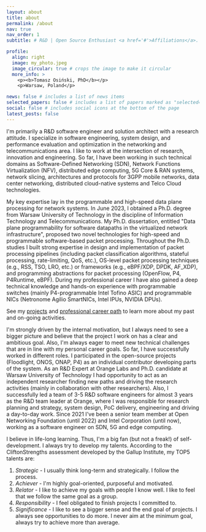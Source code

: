 ```yaml
---
layout: about
title: about
permalink: /about
nav: true
nav_order: 1
subtitle: # R&D | Open Source Enthusiast <a href='#'>Affiliations</a>. Address. Contacts. Moto. Etc.

profile:
  align: right
  image: my_photo.jpeg
  image_circular: true # crops the image to make it circular
  more_info: >
    <p><b>Tomasz Osiński, PhD</b></p>
    <p>Warsaw, Poland</p>

news: false # includes a list of news items
selected_papers: false # includes a list of papers marked as "selected={true}"
social: false # includes social icons at the bottom of the page
latest_posts: false
---
```


I'm primarily a R&D software engineer and solution architect with a research attitude. I specialize in software engineering, system design, and performance evaluation and optimization in the networking and telecommunications area.
I like to work at the intersection of research, innovation and engineering. So far, I have been working in such technical domains as Software-Defined Networking (SDN),
Network Functions Virtualization (NFV), distributed edge computing, 5G Core & RAN systems, network slicing, architectures and protocols for 3GPP mobile networks, data center networking, distributed cloud-native systems and Telco Cloud technologies.

My key expertise lay in the programmable and high-speed data plane processing for network systems.
In June 2023, I obtained a Ph.D. degree from Warsaw University of Technology in the discipline of Information Technology and Telecommunications.
My Ph.D. dissertation, entitled "Data plane programmability for software datapaths in the virtualized network infrastructure", proposed two novel
technologies for high-speed and programmable software-based packet processing. Throughout the Ph.D. studies I built strong expertise in
design and implementation of packet processing pipelines (including packet classification algorithms, stateful processing, rate-limiting, QoS, etc.),
OS-level packet processing techniques (e.g., RSS, TSO, LRO, etc.) or frameworks (e.g., eBPF/XDP, DPDK, AF_XDP), and programming abstractions for
packet processing (OpenFlow, P4, P4Runtime, eBPF). During my professional career I have also gained a deep technical knowledge and hands-on experience with
programmable switches (mainly P4-programmable Intel Tofino ASIC) and programmable NICs (Netronome Agilio SmartNICs, Intel IPUs, NVIDIA DPUs).

See my [projects](https://osinstom.github.io/projects/) and [professional career path](https://www.linkedin.com/in/tomek-osinski) to learn more about my past and on-going activities.

I'm strongly driven by the internal motivation, but I always need to see a bigger picture and believe that the project I work on
has a clear and ambitious goal. Also, I'm always eager to meet new technical challenges that are in line with my personal career goals.
So far, I have successfully worked in different roles. I participated in the open-source projects (Floodlight, ONOS, ONAP, P4) as an individual contributor
developing parts of the system. As an R&D Expert at Orange Labs and Ph.D. candidate at Warsaw University of Technology I had opportunity to act as an independent researcher finding new paths and
driving the research activities (mainly in collaboration with other researchers). Also, I successfully led a team of 3-5 R&D software engineers for almost 3 years
as the R&D team leader at Orange, where I was responsible for research planning and strategy, system design, PoC delivery, engineering and driving a day-to-day work.
Since 2021 I've been a senior team member at Open Networking Foundation (until 2022) and Intel Corporation (until now), working as a software engineer on SDN, 5G and edge computing.

I believe in life-long learning. Thus, I'm a big fan (but not a freak!) of self-development. I always try to develop my talents.
According to the CliftonStrengths assessment developed by the Gallup Institute, my TOP5 talents are:

1. *Strategic* - I usually think long-term and strategically. I follow the process.
2. *Achiever* - I'm highly goal-oriented, purposeful and motivated.
3. *Relator* - I like to achieve my goals with people I know well. I like to feel that we follow the same goal as a group.
4. *Responsibility* - I feel obligated to finish projects I committed to.
5. *Significance* - I like to see a bigger sense and the end goal of projects. I always see opportunities to do more. I never aim at the minimum goal, always try to achieve more than average.
